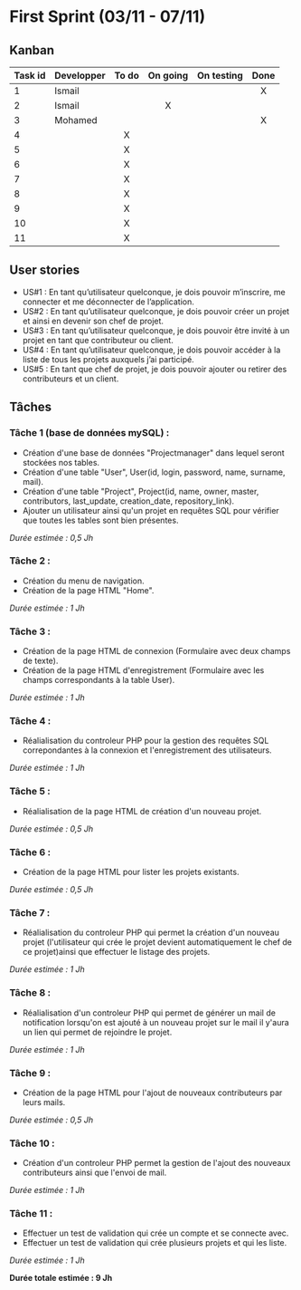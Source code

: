 # First Sprint (03/11 - 07/11)

## Kanban
|Task id | Developper | To do | On going | On testing | Done |
| ---------- | ---------- | :-----: | :--------: | :----------: | :----: |
| 1 |Ismail |  | | |X |
| 2 | Ismail|  |X | | |
| 3 |Mohamed | | | |X |
| 4 | | X | | | |
| 5 | | X | | | |
| 6 | | X | | | |
| 7 | | X | | | |
| 8 | | X | | | |
| 9 | | X | | | |
| 10 | | X | | | |
| 11 | | X | | | |


## User stories
* US#1 : En tant qu’utilisateur quelconque, je dois pouvoir m’inscrire, me connecter et me déconnecter de l’application.
* US#2 : En tant qu’utilisateur quelconque, je dois pouvoir créer un projet et ainsi en devenir son chef de projet.
* US#3 : En tant qu’utilisateur quelconque, je dois pouvoir être invité à un projet en tant que contributeur ou client.
* US#4 : En tant qu’utilisateur quelconque, je dois pouvoir accéder à la liste de tous les projets auxquels j’ai participé.
* US#5 : En tant que chef de projet, je dois pouvoir ajouter ou retirer des contributeurs et un client. 

## Tâches
### Tâche 1 (base de données mySQL) :
* Création d'une base de données "Projectmanager" dans lequel seront stockées nos tables. 
* Création d'une table "User", User(id, login, password, name, surname, mail). 
* Création d'une table "Project", Project(id, name, owner, master, contributors, last_update, creation_date, repository_link). 
* Ajouter un utilisateur ainsi qu'un projet en requêtes SQL pour vérifier que toutes les tables sont bien présentes. 

*Durée estimée : 0,5 Jh*

### Tâche 2 :
* Création du menu de navigation.
* Création de la page HTML "Home".

*Durée estimée : 1 Jh*

### Tâche 3 :
* Création de la page HTML de connexion (Formulaire avec deux champs de texte).
* Création de la page HTML d'enregistrement (Formulaire avec les champs correspondants à la table User).

*Durée estimée : 1 Jh*

### Tâche 4 :
* Réalialisation du controleur PHP pour la gestion des requêtes SQL correpondantes à la connexion et l'enregistrement des utilisateurs. 

*Durée estimée : 1 Jh*

### Tâche 5 :
* Réalialisation de la page HTML de création d'un nouveau projet.

*Durée estimée : 0,5 Jh*

### Tâche 6 :
* Création de la page HTML pour lister les projets existants.

*Durée estimée : 0,5 Jh*

### Tâche 7 :
* Réalialisation du controleur PHP qui permet la création d'un nouveau projet (l'utilisateur qui crée le projet devient automatiquement le chef de ce projet)ainsi que effectuer le listage des projets.

*Durée estimée : 1 Jh*


### Tâche 8 :
* Réalialisation d'un controleur PHP qui permet de générer un mail de notification lorsqu'on est ajouté à un nouveau projet sur le mail il y'aura un lien qui permet de rejoindre le projet.

*Durée estimée : 1 Jh*

### Tâche 9 :
* Création de la page HTML pour l'ajout de nouveaux contributeurs par leurs mails.

*Durée estimée : 0,5 Jh*

### Tâche 10 :
* Création d'un controleur PHP permet la gestion de l'ajout des nouveaux contributeurs ainsi que l'envoi de mail.

*Durée estimée : 1 Jh*


### Tâche 11 :
* Effectuer un test de validation qui crée un compte et se connecte avec.
* Effectuer un test de validation qui crée plusieurs projets et qui les liste.

*Durée estimée : 1 Jh*






**Durée totale estimée : 9 Jh**
